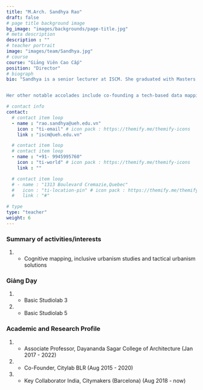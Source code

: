 ```yaml
---
title: "M.Arch. Sandhya Rao"
draft: false
# page title background image
bg_image: "images/backgrounds/page-title.jpg"
# meta description
description : ""
# teacher portrait
image: "images/team/Sandhya.jpg"
# course
course: "Giảng Viên Cao Cấp"
position: "Director"
# biograph
bio: "Sandhya is a senior lecturer at ISCM. She graduated with Masters in urban design program in 2010, she commenced her career as a Senior Architect in the Master Planning team at RSP India Pvt. Ltd. She made a very valuable contribution to the company in developing various master plans for large-scale planning projects. Further, as an Associate Professor (Tenure) at Dayananda Sagar College of Architecture, she contributed to designing pedagogy and coursework of urban design studio as well as Architecture Thesis. As an academic, she set up urban studio collective, which was a vertical studio focusing on detailed documentation and analysis of historic towns in Karnataka


Her other notable accolades include co-founding a tech-based data mapping start-up Citylabs *BLR and acting as a key collaborator for CITYMAKERS hub in Barcelona to create a platform that brings together urbanism ideas and practices of European and southeast Asiatic regions. She has authored and published various referred journals and papers which discuss cognitive mapping techniques and multilayered reading and data synthesis for Indian Cities."

# contact info
contact:
  # contact item loop
  - name : "rao.sandhya@ueh.edu.vn"
    icon : "ti-email" # icon pack : https://themify.me/themify-icons
    link : "iscm@ueh.edu.vn"

  # contact item loop
  # contact item loop
  - name : "+91- 9945995760"
    icon : "ti-world" # icon pack : https://themify.me/themify-icons
    link : ""

  # contact item loop
  # - name : "1313 Boulevard Cremazie,Quebec"
  #   icon : "ti-location-pin" # icon pack : https://themify.me/themify-icons
  #   link : "#"

# type
type: "teacher"
weight: 6
---
```


### Summary of activities/interests

1. * Cognitive mapping, inclusive urbanism studies and tactical urbanism solutions

### Giảng Dạy
1. * Basic Studiolab 3
1. * Basic Studiolab 5


### Academic and Research Profile
1. * Associate Professor, Dayananda Sagar College of Architecture (Jan 2017 - 2022)
1. * Co-Founder, Citylab BLR (Aug 2015 - 2020)
1. * Key Collaborator India, Citymakers (Barcelona) (Aug 2018 - now)

